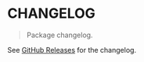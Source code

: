 # CHANGELOG

> Package changelog.

See [GitHub Releases](https://github.com/stdlib-js/math-base-special-boxcox1pinv/releases) for the changelog.